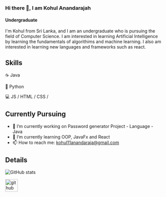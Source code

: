 ### Hi there 👋, I am Kohul Anandarajah
#### Undergraduate
I'm Kohul from Sri Lanka, and I am an undergraduate who is pursuing the field of Computer Science. I am interested in learning Artificial Intelligence by learning the fundamentals of algorithims and machine learning. I also am interested in learning new languages and frameworks such as react.

## Skills
☕ Java

🐍 Python

💻 JS / HTML / CSS / 

## Currently Pursuing

- 🔭 I’m currently working on Password generator Project - Language - Java 
- 🌱 I’m currently learning OOP, JavaFx and React 
- 📫 How to reach me: kohul11anandaraja@gmail.com

## Details

![GitHub stats](https://github-readme-stats.vercel.app/api?username=kohular&show_icons=true)

[<img src='https://cdn.jsdelivr.net/npm/simple-icons@3.0.1/icons/github.svg' alt='github' height='40'>](https://github.com/kohular)


